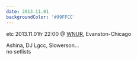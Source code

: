 ```yaml
---
date: 2013.11.01
backgroundColor: '#99FFCC'
---
```


etc 2013.11.01fr 22:00 @ [WNUR](http://www.wnur.org/), Evanston-Chicago  

Ashina, DJ Lgcc, Slowerson...  
no setlists
